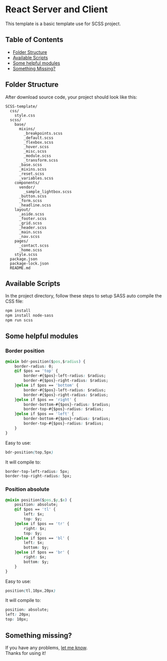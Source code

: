 # React Server and Client
This template is a basic template use for SCSS project.

## Table of Contents
- [Folder Structure](#folder-structure)
- [Available Scripts](#available-scripts)
- [Some helpful modules](#Some-helpful-modules)
- [Something Missing?](#something-missing)

## Folder Structure

After download source code, your project should look like this:

```
SCSS-template/
  css/
    style.css
  scss/
    base/
      mixins/
        _breakpoints.scss
        _default.scss
        _flexbox.scss
        _hover.scss
        _misc.scss
        _module.scss
        _transform.scss
      _base.scss
      _mixins.scss
      _reset.scss
      _variables.scss
    components/
      vendor/
        _sample_lightbox.scss
      _button.scss
      _form.scss
      _headline.scss
    layout/
      _aside.scss
      _footer.scss
      _grid.scss
      _header.scss
      _main.scss
      _nav.scss
    pages/
      _contact.scss
      _home.scss
    style.scss
  package.json
  package-lock.json
  README.md
```

## Available Scripts
In the project directory, follow these steps to setup SASS auto compile the CSS file:

```sh
npm install
npm install node-sass
npm run scss
```

## Some helpful modules
### Border position
```css
@mixin bdr-position($pos,$radius) {
    border-radius: 0;
    @if $pos == 'top' {
        border-#{$pos}-left-radius: $radius;
        border-#{$pos}-right-radius: $radius;
    }@else if $pos == 'bottom' {
        border-#{$pos}-left-radius: $radius;
        border-#{$pos}-right-radius: $radius;
    }@else if $pos == 'right' {
        border-bottom-#{$pos}-radius: $radius;
        border-top-#{$pos}-radius: $radius;
    }@else if $pos == 'left' {
        border-bottom-#{$pos}-radius: $radius;
        border-top-#{$pos}-radius: $radius;
    }
}
```

Easy to use:
```css
bdr-position(top,5px)
```

It will compile to:
```css
border-top-left-radius: 5px;
border-top-right-radius: 5px;
```

### Position absolute
```css
@mixin position($pos,$y,$x) {
    position: absolute;
    @if $pos == 'tl' {
        left: $x;
        top: $y;
    }@else if $pos == 'tr' {
        right: $x;
        top: $y;
    }@else if $pos == 'bl' {
        left: $x;
        bottom: $y;
    }@else if $pos == 'br' {
        right: $x;
        bottom: $y;
    }
}
```

Easy to use:
```css
position(tl,10px,20px)
```

It will compile to:
```css
position: absolute;
left: 20px;
top: 10px;
```

## Something missing?

If you have any problems, [let me know](https://github.com/hocwebchuan/SCSS-template/issues).<br>
Thanks for using it!